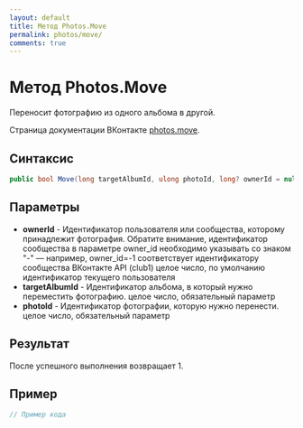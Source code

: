 ```yaml
---
layout: default
title: Метод Photos.Move
permalink: photos/move/
comments: true
---
```

# Метод Photos.Move
Переносит фотографию из одного альбома в другой.

Страница документации ВКонтакте [photos.move](https://vk.com/dev/photos.move).
## Синтаксис
``` csharp
public bool Move(long targetAlbumId, ulong photoId, long? ownerId = null)
```

## Параметры
+ **ownerId** - Идентификатор пользователя или сообщества, которому принадлежит фотография. Обратите внимание, идентификатор сообщества в параметре owner_id необходимо указывать со знаком "-" — например, owner_id=-1 соответствует идентификатору сообщества ВКонтакте API (club1)  целое число, по умолчанию идентификатор текущего пользователя
+ **targetAlbumId** - Идентификатор альбома, в который нужно переместить фотографию. целое число, обязательный параметр
+ **photoId** - Идентификатор фотографии, которую нужно перенести. целое число, обязательный параметр

## Результат
После успешного выполнения возвращает 1.

## Пример
``` csharp
// Пример кода
```
